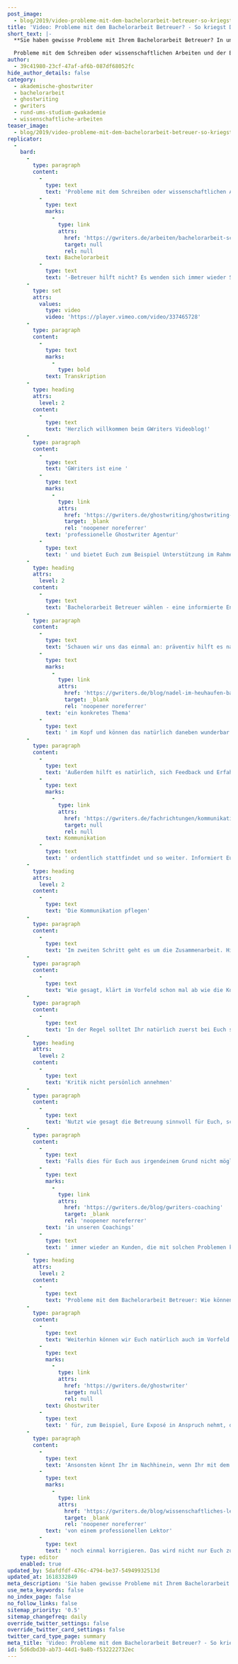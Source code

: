 ```yaml
---
post_image:
  - blog/2019/video-probleme-mit-dem-bachelorarbeit-betreuer-so-kriegst-du-diese-in-den-griff/2019-05-28-Probleme_mit-dem_Bachelorarbeit_Betreuer-So_kriegst_Du_diese_in_den_Griff.png
title: 'Video: Probleme mit dem Bachelorarbeit Betreuer? - So kriegst Du diese in den Griff!'
short_text: |-
  **Sie haben gewisse Probleme mit Ihrem Bachelorarbeit Betreuer? In unserem neuesten Blogbeitrag finden Sie relevante Ratschläge wie Sie diese lösen können.**

  Probleme mit dem Schreiben oder wissenschaftlichen Arbeiten und der Bachelorarbeit-Betreuer hilft nicht? Es wenden sich immer wieder Studierende in solchen Situationen an uns. Die Gründe dafür können ganz unterschiedlich sein,...
author:
  - 39c41980-23cf-47af-af6b-087df68052fc
hide_author_details: false
category:
  - akademische-ghostwriter
  - bachelorarbeit
  - ghostwriting
  - gwriters
  - rund-ums-studium-gwakademie
  - wissenschaftliche-arbeiten
teaser_image:
  - blog/2019/video-probleme-mit-dem-bachelorarbeit-betreuer-so-kriegst-du-diese-in-den-griff/2019-05-28-Probleme_mit-dem_Bachelorarbeit_Betreuer-So_kriegst_Du_diese_in_den_Griff.png
replicator:
  -
    bard:
      -
        type: paragraph
        content:
          -
            type: text
            text: 'Probleme mit dem Schreiben oder wissenschaftlichen Arbeiten und der '
          -
            type: text
            marks:
              -
                type: link
                attrs:
                  href: 'https://gwriters.de/arbeiten/bachelorarbeit-schreiben-lassen'
                  target: null
                  rel: null
            text: Bachelorarbeit
          -
            type: text
            text: '-Betreuer hilft nicht? Es wenden sich immer wieder Studierende in solchen Situationen an uns. Die Gründe dafür können ganz unterschiedlich sein, aber das Ergebnis ist immer dasselbe - Stress, Angst und Verzweiflung. Deshalb haben wir hier unsere besten Tipps für Euch dazu zusammengefasst, wie Ihr alle Probleme mit Eurem Bachelorarbeit Betreuer schnell und einfach lösen könnt.'
      -
        type: set
        attrs:
          values:
            type: video
            video: 'https://player.vimeo.com/video/337465728'
      -
        type: paragraph
        content:
          -
            type: text
            marks:
              -
                type: bold
            text: Transkription
      -
        type: heading
        attrs:
          level: 2
        content:
          -
            type: text
            text: 'Herzlich willkommen beim GWriters Videoblog!'
      -
        type: paragraph
        content:
          -
            type: text
            text: 'GWriters ist eine '
          -
            type: text
            marks:
              -
                type: link
                attrs:
                  href: 'https://gwriters.de/ghostwriting/ghostwriting-agentur/'
                  target: _blank
                  rel: 'noopener noreferrer'
            text: 'professionelle Ghostwriter Agentur'
          -
            type: text
            text: ' und bietet Euch zum Beispiel Unterstützung im Rahmen Eurer Bachelorarbeit. Heute haben wir da allerdings das Thema "Probleme mit dem Bachelorarbeit Betreuer - so bekommt Ihr diese in den Griff." In diesem Video möchten wir Euch einmal kurz ein paar Lösungsvorschläge bieten und noch viel, viel wichtiger, ein paar Punkte, die präventiv wirken und Euch zeigen wie Ihr am besten mit Eurem Betreuer zusammenarbeitet.'
      -
        type: heading
        attrs:
          level: 2
        content:
          -
            type: text
            text: 'Bachelorarbeit Betreuer wählen - eine informierte Entscheidung treffen'
      -
        type: paragraph
        content:
          -
            type: text
            text: 'Schauen wir uns das einmal an: präventiv hilft es natürlich, sich im Vorfeld schon vor Eurer Bachelorarbeit über den potenziellen Betreuer zu informieren, mit dem Ihr zusammenarbeiten möchtet. Dazu schaut Ihr Euch an: welches Forschungsgebiet ist sein Steckenpferd? Passt das zu dem Themenfeld, welches Ihr bearbeiten möchtet? Vielleicht habt Ihr auch schon '
          -
            type: text
            marks:
              -
                type: link
                attrs:
                  href: 'https://gwriters.de/blog/nadel-im-heuhaufen-bachelorarbeit-thema-finden'
                  target: _blank
                  rel: 'noopener noreferrer'
            text: 'ein konkretes Thema'
          -
            type: text
            text: ' im Kopf und können das natürlich daneben wunderbar abgleichen. Wie hat der potenzielle Bachelorarbeit Betreuer schon publiziert? Ist er mit dem Thema vertraut oder ist er eher themenfremd? Dann solltet Ihr auch, wenn Ihr einen Betreuer hättet, den Ihr präferiert, dennoch zu einem anderen wechseln oder tendieren, der mit dem Thema besser vertraut ist, damit dieser Euch auch unter die Arme greifen kann, wenn es mal knifflig wird.'
      -
        type: paragraph
        content:
          -
            type: text
            text: 'Außerdem hilft es natürlich, sich Feedback und Erfahrung von Euren Kommilitonen einzuholen. Das sind meist die wertvollsten Tipps, denn so könnt Ihr einschätzen, ob der potenzielle Betreuer auch wirklich fair ist, ob die Zusammenarbeit reibungslos funktioniert, ob die '
          -
            type: text
            marks:
              -
                type: link
                attrs:
                  href: 'https://gwriters.de/fachrichtungen/kommunikationswissenschaften'
                  target: null
                  rel: null
            text: Kommunikation
          -
            type: text
            text: ' ordentlich stattfindet und so weiter. Informiert Euch also im Vorfeld, um schon mal einen ersten Eindruck zu bekommen, und tretet dann eben entsprechend an den Betreuer heran, für den Ihr Euch entscheiden möchtet, der am besten auch zu Eurem Themenbereich passt.'
      -
        type: heading
        attrs:
          level: 2
        content:
          -
            type: text
            text: 'Die Kommunikation pflegen'
      -
        type: paragraph
        content:
          -
            type: text
            text: 'Im zweiten Schritt geht es um die Zusammenarbeit. Hier haben wir zwei relativ triviale Punkte, die aber unheimlich wichtig sind. Ganz wichtig ist: wie ist die Kommunikation mit Eurem Betreuer? In der Regel haben wir festgestellt, dass Kunden uns immer wieder berichten, dass die Betreuer von der Universität wenig Zeit haben. Das liegt natürlich daran, dass Ihr sicherlich nicht die einzigen seid, die Ihre Bachelorarbeit bei dieser Person schreiben. Dementsprechend ist die Kommunikation, die strukturierte Kommunikation, mit dem Betreuer extrem wichtig. Schaut, dass Ihr Fragen, die Ihr habt, die aufkommen, möglichst zeitnah stellt, weil Ihr sicherlich etwas länger auf die Antwort warten müsst.'
      -
        type: paragraph
        content:
          -
            type: text
            text: 'Wie gesagt, klärt im Vorfeld schon mal ab wie die Kommunikation im Allgemeinen ist, so dass Ihr einen Eindruck habt und nicht irgendwie denkt, dass er nicht mit Euch kommunizieren möchte. Wenn Ihr von anderen Kommilitonen schon wisst, dass ein bestimmter Betreuer eine längere Antwortzeit hat, dann braucht Ihr auch keine Sorgen zu haben, wenn Ihr eine Frage stellt und die Antwort eher später kommt. Ist das Feedback des Betreuers sinnvoll und nachvollziehbar?'
      -
        type: paragraph
        content:
          -
            type: text
            text: 'In der Regel solltet Ihr natürlich zuerst bei Euch selber schauen: habe ich wirklich alles verstanden? Wenn nicht, dann noch einmal nachfragen. Falls da Reibungspunkte entstehen, dann immer wieder schauen, dass Ihr diese Reibungspunkte aus dem Weg schafft mit sinnvollen objektiven Nachfragen und Euch nicht zu viele Gedanken macht, ob Euch der Betreuer jetzt mag oder nicht, darum geht es in der Regel nicht.'
      -
        type: heading
        attrs:
          level: 2
        content:
          -
            type: text
            text: 'Kritik nicht persönlich annehmen'
      -
        type: paragraph
        content:
          -
            type: text
            text: 'Nutzt wie gesagt die Betreuung sinnvoll für Euch, schreibt zusammen mit Eurem Betreuer am besten im ersten Termin, den Ihr auch habt einen Plan für Eure Bachelorarbeit auf. Stimmt Euch schon im Vorfeld ab, wie die weitere Zusammenarbeit aussieht. Berücksichtigt, wie gesagt, auch die Kapazitäten des Betreuers, denn Ihr seid sicherlich nicht die einzigen, die mit diesen zusammenarbeiten, und, wie gesagt, bleibt objektiv. Nehmt Euch Kritik an: es ist nie Kritik an Eurer Person, sondern wenn dann Kritik an Arbeitsweise, an dem Inhalt der Bachelorarbeit und den einzelnen Teilen, die Ihr Eurem Betreuer gebt und so weiter. Deswegen immer schön objektiv bleiben und das beste daraus machen.'
      -
        type: paragraph
        content:
          -
            type: text
            text: 'Falls dies für Euch aus irgendeinem Grund nicht möglich sein sollte, falls Ihr doch harte Problemen mit Eurem Betreuer habt, vielleicht persönliche Probleme, die sich entwickelt haben aus welchem Grund auch immer, dann versucht dafür wirklich eine Lösung zu finden und das auf einem möglichst konstruktiven Weg, egal wie viele Emotionen dabei gerade involviert sein sollten. Sucht ein klärendes Gespräch mit dem Betreuer. Grundsätzlich haben wir die Erfahrung gemacht, dass jeder Betreuer offen ist für solche Gespräche. Wir empfehlen es auch '
          -
            type: text
            marks:
              -
                type: link
                attrs:
                  href: 'https://gwriters.de/blog/gwriters-coaching'
                  target: _blank
                  rel: 'noopener noreferrer'
            text: 'in unseren Coachings'
          -
            type: text
            text: ' immer wieder an Kunden, die mit solchen Problemen konfrontiert sind und meistens klappt das dann eben auch. Falls das dennoch nicht klappen sollte, sucht Unterstützung durch eine dritte Partei. Das heißt, wendet Euch an die Studienberatung oder im schlimmsten Fall eben an das Prüfungsamt, beziehungsweise den Prüfungsausschuss und versucht somit dann eben in diesem Dreiecksverhältnis Eure Probleme aus der Welt zu schaffen.'
      -
        type: heading
        attrs:
          level: 2
        content:
          -
            type: text
            text: 'Probleme mit dem Bachelorarbeit Betreuer: Wie können professionelle Ghostwriter helfen?'
      -
        type: paragraph
        content:
          -
            type: text
            text: 'Weiterhin können wir Euch natürlich auch im Vorfeld schon unterstützen, damit auch der ganze Ablauf reibungslos bleibt durch professionelle Unterstützung eines Ghostwriters. Wenn Ihr einen Bachelorarbeit '
          -
            type: text
            marks:
              -
                type: link
                attrs:
                  href: 'https://gwriters.de/ghostwriter'
                  target: null
                  rel: null
            text: Ghostwriter
          -
            type: text
            text: ' für, zum Beispiel, Eure Exposé in Anspruch nehmt, dann macht das sicherlich Sinn, denn so könnt Ihr Eure Arbeitsweise schon mal wunderbar im Vorfeld strukturieren lassen. Und das ist dann eben wie erwähnt auch eine wirklich gute Basis für eine fruchtbare Zusammenarbeit mit Eurem Betreuer und generell für die weitere Bachelorarbeit.'
      -
        type: paragraph
        content:
          -
            type: text
            text: 'Ansonsten könnt Ihr im Nachhinein, wenn Ihr mit dem ganzen Schreibprozess durch seid oder auch bei den Teillieferungen, die Ihr eben an Eurem Betreuer einreicht, schon mal Lektorate einholen. Das heißt, Ihr gebt Euer Werk bei uns ab und lasst es '
          -
            type: text
            marks:
              -
                type: link
                attrs:
                  href: 'https://gwriters.de/blog/wissenschaftliches-lektorat'
                  target: _blank
                  rel: 'noopener noreferrer'
            text: 'von einem professionellen Lektor'
          -
            type: text
            text: ' noch einmal korrigieren. Das wird nicht nur Euch zu Gute kommen, sondern auch Euren Betreuer erfreuen, denn wir haben die Erfahrung gemacht, dass selbst bei den Teilabschnitten, die Ihr mit abgebt auch die Betreuer oftmals Wert darauf legen, dass die Rechtschreibung stimmt, dass die Grammatik stimmt, dass die Argumentation schlüssig ist und so weiter. Ich hoffe, ich konnte Euch das ganze Thema etwas näher bringen und freue mich, dass Ihr auch diesmal wieder mit zugeschaut habt!'
    type: editor
    enabled: true
updated_by: 5dafdfdf-476c-4794-be37-54949932513d
updated_at: 1618332849
meta_description: 'Sie haben gewisse Probleme mit Ihrem Bachelorarbeit Betreuer? In unserem neuesten Blogbeitrag finden Sie relevante Ratschläge wie Sie diese lösen können.'
use_meta_keywords: false
no_index_page: false
no_follow_links: false
sitemap_priority: '0.5'
sitemap_changefreq: daily
override_twitter_settings: false
override_twitter_card_settings: false
twitter_card_type_page: summary
meta_title: 'Video: Probleme mit dem Bachelorarbeit Betreuer? - So kriegst Du diese in den Griff! • GWriters.de'
id: 5d6dbd30-ab73-44d1-9a8b-f532222732ec
---
```

